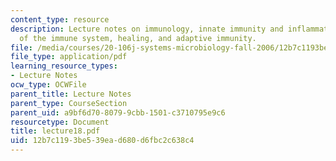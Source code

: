 ```yaml
---
content_type: resource
description: Lecture notes on immunology, innate immunity and inflammation, cells
  of the immune system, healing, and adaptive immunity.
file: /media/courses/20-106j-systems-microbiology-fall-2006/12b7c1193be539ead680d6fbc2c638c4_lecture18.pdf
file_type: application/pdf
learning_resource_types:
- Lecture Notes
ocw_type: OCWFile
parent_title: Lecture Notes
parent_type: CourseSection
parent_uid: a9bf6d70-8079-9cbb-1501-c3710795e9c6
resourcetype: Document
title: lecture18.pdf
uid: 12b7c119-3be5-39ea-d680-d6fbc2c638c4
---
```

